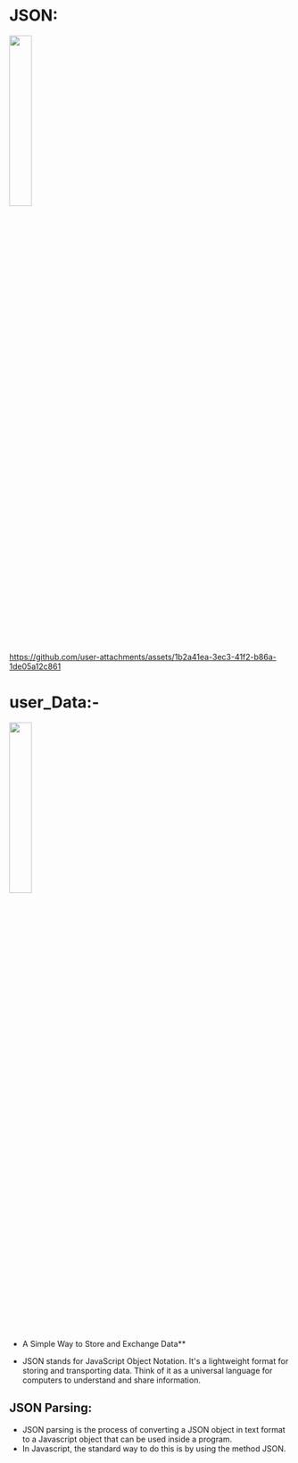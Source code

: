 
# JSON:
<img src="https://github.com/user-attachments/assets/512f1bc7-1225-4676-ab76-4df3f5e84cc0" heigth=22% width=28%>

https://github.com/user-attachments/assets/1b2a41ea-3ec3-41f2-b86a-1de05a12c861
# user_Data:-
<img src="https://github.com/user-attachments/assets/83167791-0e3a-4fc2-acd8-a00d219de2dd" heigth=22% width=28%>

* A Simple Way to Store and Exchange Data**

* JSON stands for JavaScript Object Notation. It's a lightweight format for storing and transporting data. Think of it as a universal language for computers to understand and share information.

## JSON Parsing:
* JSON parsing is the process of converting a JSON object in text format to a Javascript object that can be used inside a program.
*  In Javascript, the standard way to do this is by using the method JSON.


